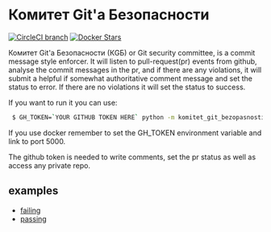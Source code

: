 Комитет Git'a Безопасности
==========================
[![CircleCI branch](https://img.shields.io/circleci/project/Sagacify/komitet-gita-bezopasnosti/master.svg?maxAge=2592000)](https://circleci.com/gh/Sagacify/komitet-gita-bezopasnosti/tree/master)
[![Docker Stars](https://img.shields.io/docker/stars/sagacify/kgb.svg?maxAge=2592000)](https://hub.docker.com/r/sagacify/kgb/)

Комитет Git'a Безопасности (КGБ)  or Git security committee, is a commit
message style enforcer.
It will listen to pull-request(pr) events from github, analyse the
commit messages in the pr, and if there are any violations, 
it will submit a helpful if somewhat authoritative comment message and 
set the status to error.
If there are no violations it will set the status to success.

If you want to run it you can use:

``` bash
 $ GH_TOKEN=`YOUR GITHUB TOKEN HERE` python -m komitet_git_bezopasnosti
```

If you use docker remember to set the GH_TOKEN environment variable and
link to port 5000.

The github token is needed to write comments, set the pr status as
well as access any private repo.


examples
--------
* [failing](https://github.com/Sagacify/komitet-gita-bezopasnosti/pull/4)
* [passing](https://github.com/Sagacify/komitet-gita-bezopasnosti/pull/6)
